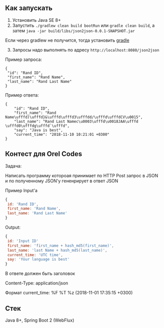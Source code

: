 ## Как запускать

1. Установить Java SE 8+
2. Запустить `./gradlew clean build bootRun` или `gradle clean build`, а затем `java -jar build/libs/json2json-0.0.1-SNAPSHOT.jar`

Если через gradlew не получится, тогда установить [gradle](https://gradle.org/install/)

3. Запросы надо выполнять по адресу `http://localhost:8080/json2json`

Пример запроса:

```
{
 "id": "Rand ID",
 "first_name": "Rand Name",
 "last_name": "Rand Last Name"
}
```

Пример ответа:

```
{
    "id": "Rand ID",
    "first_name": "Rand Name\ufffd)\ufffd}&\ufffd\ufffd3\ufffdd/\ufffd\ufffdCV\u0015",
    "last_name": "Rand Last Namec\u0003\ufffd\u0018JAA\ufffd \ufffd0\ufffdg\ufffd`\ufffd",
    "say": "Java is best",
    "current_time": "2018-11-10 10:21:01 +0300"
}
```

## Контест для Orel Codes

Задача:

Написать программу котороая принимает по HTTP Post запрос в JSON и
по полученному JSON'у гененрирует в ответ JSON

Пример Input'а

```javascript
{
 id: 'Rand ID',
 first_name: 'Rand Name',
 last_name: 'Rand Last Name'
}
```

Output:

```javascript
{
 id: 'Input ID'
 first_name: 'first_name + hash_md5(first_name)',
 last_name: 'last Name + hash_md5(last_name)',
 current_time: 'UTC time',
 say: 'Your language is best'
}
```

В ответе должен быть заголовок

Content-Type: application/json

Формат сurrent_time: %F %T %z (2018-11-01 17:35:15 +0300)

## Стек

Java 8+, Spring Boot 2 (WebFlux)
